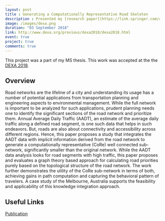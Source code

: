 ```yaml
---
layout: post
title : Generating a Computationally Representative Road Skeleton
description : Presented my [research paper](https://link.springer.com/chapter/10.1007/978-3-319-98539-8_5) at the [DEXA 2018](http://www.dexa.org/previous/dexa2018/index.html) in Regensburg, Germany.
image: /images/dexa.png
duration: "03 September 2018"
link: http://www.dexa.org/previous/dexa2018/dexa2018.html
event: true
project: true
comments: true
---
```


This project was a part of my MS thesis. This work was accepted at the the [DEXA 2018](http://www.dexa.org/previous/dexa2018/dexa2018.html). 

Overview
---------

Road networks are the lifeline of a city and understanding its usage has a number of potential applications from transportation planning and engineering aspects to environmental management. While the full network is important to be analyzed for such applications, prudent planning needs one to identify the significant sections of the road network and prioritize them. Annual Average Daily Traffic (AADT), an estimate of the average daily traffic along a defined road segment, is one such data that helps in such endeavors. But, roads are also about connectivity and accessibility across different regions. Hence, this paper proposes a study that integrates the AADT data with implicit information derived from the road network to generate a computationally representative (CoRe) well connected sub-network, significantly smaller than the original network. While the AADT data analysis looks for road segments with high traffic, this paper proposes and evaluates a graph theory based approach for calculating road priorities purely based on the topological structure of the road network. The work further demonstrates the utility of the CoRe sub-network in terms of both, achieving gains in path computation and capturing the behavioral pattern of travelers. A case study of the Melbourne, Australia supports the feasibility and applicability of this knowledge integration approach.

Useful Links
------------

[Publication](https://link.springer.com/chapter/10.1007/978-3-319-98539-8_5)








